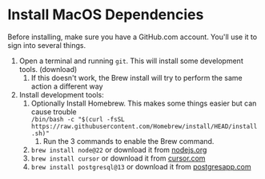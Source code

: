 # Install MacOS Dependencies

Before installing, make sure you have a GitHub.com account. You'll use it to sign into several things.

1. Open a terminal and running `git`. This will install some development tools. (download)
   1. If this doesn't work, the Brew install will try to perform the same action a different way
1. Install development tools:
   1.  Optionally Install Homebrew. 
       This makes some things easier but can cause trouble  
       `/bin/bash -c "$(curl -fsSL https://raw.githubusercontent.com/Homebrew/install/HEAD/install.sh)"`
       1. Run the 3 commands to enable the Brew command.
   1.  `brew install node@22` or download it from [nodejs.org](https://nodejs.org/dist/v23.11.0/node-v23.11.0.pkg)
   1.  `brew install cursor` or download it from [cursor.com](https://cursor.com)
   1.  `brew install postgresql@13` or download it from [postgresapp.com](https://postgresapp.com/downloads.html)
